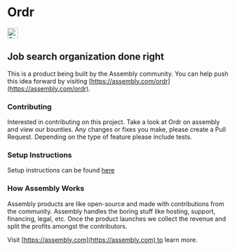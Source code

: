 # Ordr

<a href="https://assembly.com/ordr/bounties?utm_campaign=assemblage&utm_source=ordr&utm_medium=repo_badge"><img src="https://asm-badger.herokuapp.com/ordr/badges/tasks.svg" height="24px" alt="Open Tasks" /></a>

## Job search organization done right

This is a product being built by the Assembly community. You can help push this idea forward by visiting [https://assembly.com/ordr](https://assembly.com/ordr).

### Contributing

Interested in contributing on this project. Take a look at Ordr on assembly and view our bounties. Any changes or fixes you make, please create a Pull Request. Depending on the type of feature please include tests.

### Setup Instructions

Setup instructions can be found [here](./setup.md)

### How Assembly Works

Assembly products are like open-source and made with contributions from the community. Assembly handles the boring stuff like hosting, support, financing, legal, etc. Once the product launches we collect the revenue and split the profits amongst the contributors.

Visit [https://assembly.com](https://assembly.com) to learn more.
